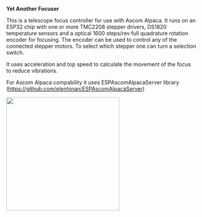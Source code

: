 **Yet Another Focuser**

This is a telescope focus controller for use with Ascom Alpaca. It runs on an
ESP32 chip with one or more TMC2208 stepper drivers, DS1820 temperature sensors
and a optical 1600 steps/rev full quadrature rotation encoder for focusing.
The encoder can be used to control any of the connected stepper motors. To select
which stepper one can turn a selection switch.

It uses acceleration and top speed to calculate the movement of the focus to
reduce vibrations.

For Ascom Alpaca compability it uses ESPAscomAlpacaServer library (https://github.com/elenhinan/ESPAscomAlpacaServer)

<img src="https://github.com/elenhinan/YetAnotherFocuser/blob/master/pics/focuser.png?raw=true" width="300">
